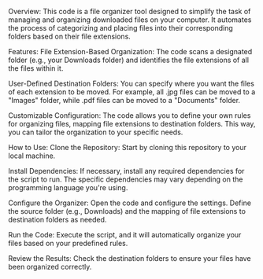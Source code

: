 Overview:
This code is a file organizer tool designed to simplify the task of managing and organizing downloaded files on your computer. It automates the process of categorizing and placing files into their corresponding folders based on their file extensions.

Features:
  File Extension-Based Organization: The code scans a designated folder (e.g., your Downloads folder) and identifies the file extensions of all the files within it.

  User-Defined Destination Folders: You can specify where you want the files of each extension to be moved. For example, all .jpg files can be moved to a "Images" folder, while .pdf files can be moved to a "Documents" folder.

  Customizable Configuration: The code allows you to define your own rules for organizing files, mapping file extensions to destination folders. This way, you can tailor the organization to your specific needs.

How to Use:
  Clone the Repository: Start by cloning this repository to your local machine.
  
  Install Dependencies: If necessary, install any required dependencies for the script to run. The specific dependencies may vary depending on the programming language you're using.
  
  Configure the Organizer: Open the code and configure the settings. Define the source folder (e.g., Downloads) and the mapping of file extensions to destination folders as needed.
  
  Run the Code: Execute the script, and it will automatically organize your files based on your predefined rules.
  
  Review the Results: Check the destination folders to ensure your files have been organized correctly.
